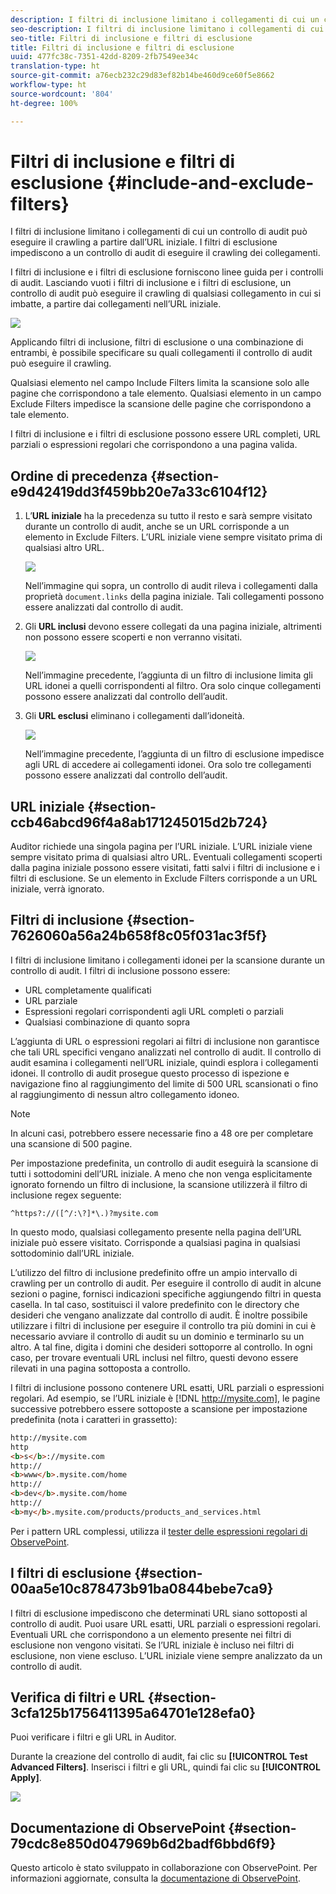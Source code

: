 ```yaml
---
description: I filtri di inclusione limitano i collegamenti di cui un controllo di audit può eseguire il crawling a partire dall’URL iniziale. I filtri di esclusione impediscono a un controllo di audit di eseguire il crawling dei collegamenti.
seo-description: I filtri di inclusione limitano i collegamenti di cui un controllo di audit può eseguire il crawling a partire dall’URL iniziale. I filtri di esclusione impediscono a un controllo di audit di eseguire il crawling dei collegamenti.
seo-title: Filtri di inclusione e filtri di esclusione
title: Filtri di inclusione e filtri di esclusione
uuid: 477fc38c-7351-42dd-8209-2fb7549ee34c
translation-type: ht
source-git-commit: a76ecb232c29d83ef82b14be460d9ce60f5e8662
workflow-type: ht
source-wordcount: '804'
ht-degree: 100%

---
```



# Filtri di inclusione e filtri di esclusione {#include-and-exclude-filters}

I filtri di inclusione limitano i collegamenti di cui un controllo di audit può eseguire il crawling a partire dall’URL iniziale. I filtri di esclusione impediscono a un controllo di audit di eseguire il crawling dei collegamenti.

<!--
Content from ObservePoint (https://help.observepoint.com/articles/2872121-include-and-exclude-filters) with their permission. Modified slightly for style and Auditor emphasis.
-->

I filtri di inclusione e i filtri di esclusione forniscono linee guida per i controlli di audit. Lasciando vuoti i filtri di inclusione e i filtri di esclusione, un controllo di audit può eseguire il crawling di qualsiasi collegamento in cui si imbatte, a partire dai collegamenti nell’URL iniziale.

![](assets/filter.png)

Applicando filtri di inclusione, filtri di esclusione o una combinazione di entrambi, è possibile specificare su quali collegamenti il controllo di audit può eseguire il crawling.

Qualsiasi elemento nel campo Include Filters limita la scansione solo alle pagine che corrispondono a tale elemento. Qualsiasi elemento in un campo Exclude Filters impedisce la scansione delle pagine che corrispondono a tale elemento.

I filtri di inclusione e i filtri di esclusione possono essere URL completi, URL parziali o espressioni regolari che corrispondono a una pagina valida.

## Ordine di precedenza {#section-e9d42419dd3f459bb20e7a33c6104f12}

1. L’**URL iniziale** ha la precedenza su tutto il resto e sarà sempre visitato durante un controllo di audit, anche se un URL corrisponde a un elemento in Exclude Filters. L’URL iniziale viene sempre visitato prima di qualsiasi altro URL.

   ![](assets/startingpage.png)

   Nell’immagine qui sopra, un controllo di audit rileva i collegamenti dalla proprietà `document.links` della pagina iniziale. Tali collegamenti possono essere analizzati dal controllo di audit.

1. Gli **URL inclusi** devono essere collegati da una pagina iniziale, altrimenti non possono essere scoperti e non verranno visitati.

   ![](assets/includefilter.png)

   Nell’immagine precedente, l’aggiunta di un filtro di inclusione limita gli URL idonei a quelli corrispondenti al filtro. Ora solo cinque collegamenti possono essere analizzati dal controllo dell’audit.

1. Gli **URL esclusi** eliminano i collegamenti dall’idoneità.

   ![](assets/excludefilter.png)

   Nell’immagine precedente, l’aggiunta di un filtro di esclusione impedisce agli URL di accedere ai collegamenti idonei. Ora solo tre collegamenti possono essere analizzati dal controllo dell’audit.

## URL iniziale {#section-ccb46abcd96f4a8ab171245015d2b724}

Auditor richiede una singola pagina per l’URL iniziale. L’URL iniziale viene sempre visitato prima di qualsiasi altro URL. Eventuali collegamenti scoperti dalla pagina iniziale possono essere visitati, fatti salvi i filtri di inclusione e i filtri di esclusione. Se un elemento in Exclude Filters corrisponde a un URL iniziale, verrà ignorato.

## Filtri di inclusione {#section-7626060a56a24b658f8c05f031ac3f5f}

I filtri di inclusione limitano i collegamenti idonei per la scansione durante un controllo di audit. I filtri di inclusione possono essere:

* URL completamente qualificati
* URL parziale
* Espressioni regolari corrispondenti agli URL completi o parziali
* Qualsiasi combinazione di quanto sopra

L’aggiunta di URL o espressioni regolari ai filtri di inclusione non garantisce che tali URL specifici vengano analizzati nel controllo di audit. Il controllo di audit esamina i collegamenti nell’URL iniziale, quindi esplora i collegamenti idonei. Il controllo di audit prosegue questo processo di ispezione e navigazione fino al raggiungimento del limite di 500 URL scansionati o fino al raggiungimento di nessun altro collegamento idoneo.

>[!NOTE]
>
>In alcuni casi, potrebbero essere necessarie fino a 48 ore per completare una scansione di 500 pagine.

Per impostazione predefinita, un controllo di audit eseguirà la scansione di tutti i sottodomini dell’URL iniziale. A meno che non venga esplicitamente ignorato fornendo un filtro di inclusione, la scansione utilizzerà il filtro di inclusione regex seguente:

`^https?://([^/:\?]*\.)?mysite.com`

In questo modo, qualsiasi collegamento presente nella pagina dell’URL iniziale può essere visitato. Corrisponde a qualsiasi pagina in qualsiasi sottodominio dall’URL iniziale.

L’utilizzo del filtro di inclusione predefinito offre un ampio intervallo di crawling per un controllo di audit. Per eseguire il controllo di audit in alcune sezioni o pagine, fornisci indicazioni specifiche aggiungendo filtri in questa casella. In tal caso, sostituisci il valore predefinito con le directory che desideri che vengano analizzate dal controllo di audit. È inoltre possibile utilizzare i filtri di inclusione per eseguire il controllo tra più domini in cui è necessario avviare il controllo di audit su un dominio e terminarlo su un altro. A tal fine, digita i domini che desideri sottoporre al controllo. In ogni caso, per trovare eventuali URL inclusi nel filtro, questi devono essere rilevati in una pagina sottoposta a controllo.

I filtri di inclusione possono contenere URL esatti, URL parziali o espressioni regolari. Ad esempio, se l’URL iniziale è [!DNL http://mysite.com], le pagine successive potrebbero essere sottoposte a scansione per impostazione predefinita (nota i caratteri in grassetto):

```html
http://mysite.com
http
<b>s</b>://mysite.com
http://
<b>www</b>.mysite.com/home
http://
<b>dev</b>.mysite.com/home
http://
<b>my</b>.mysite.com/products/products_and_services.html
```

Per i pattern URL complessi, utilizza il [tester delle espressioni regolari di ObservePoint](https://regex.observepoint.com/).

## I filtri di esclusione {#section-00aa5e10c878473b91ba0844bebe7ca9}

I filtri di esclusione impediscono che determinati URL siano sottoposti al controllo di audit. Puoi usare URL esatti, URL parziali o espressioni regolari. Eventuali URL che corrispondono a un elemento presente nei filtri di esclusione non vengono visitati. Se l’URL iniziale è incluso nei filtri di esclusione, non viene escluso. L’URL iniziale viene sempre analizzato da un controllo di audit.

## Verifica di filtri e URL {#section-3cfa125b1756411395a64701e128efa0}

Puoi verificare i filtri e gli URL in Auditor.

Durante la creazione del controllo di audit, fai clic su **[!UICONTROL Test Advanced Filters]**. Inserisci i filtri e gli URL, quindi fai clic su **[!UICONTROL Apply]**.

![](assets/test-advanced-filters.png)

## Documentazione di ObservePoint {#section-79cdc8e850d047969b6d2badf6bbd6f9}

Questo articolo è stato sviluppato in collaborazione con ObservePoint. Per informazioni aggiornate, consulta la [documentazione di ObservePoint](https://help.observepoint.com/).
